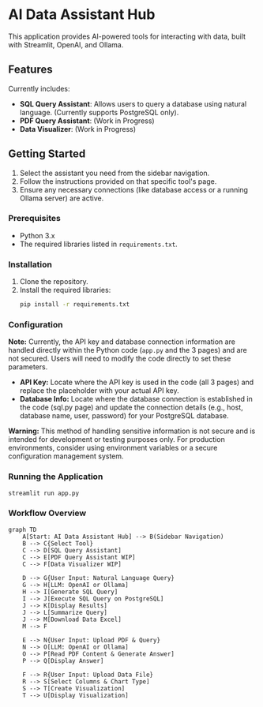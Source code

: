 # AI Data Assistant Hub

This application provides AI-powered tools for interacting with data, built with Streamlit, OpenAI, and Ollama.

## Features

Currently includes:

* **SQL Query Assistant**: Allows users to query a database using natural language. (Currently supports PostgreSQL only).
* **PDF Query Assistant**: (Work in Progress)
* **Data Visualizer**: (Work in Progress)

## Getting Started

1.  Select the assistant you need from the sidebar navigation.
2.  Follow the instructions provided on that specific tool's page.
3.  Ensure any necessary connections (like database access or a running Ollama server) are active.

### Prerequisites

* Python 3.x
* The required libraries listed in `requirements.txt`.

### Installation

1.  Clone the repository.
2.  Install the required libraries:
    ```bash
    pip install -r requirements.txt
    ```

### Configuration

**Note:** Currently, the API key and database connection information are handled directly within the Python code (`app.py` and the 3 pages) and are not secured. Users will need to modify the code directly to set these parameters.

* **API Key:** Locate where the API key is used in the code (all 3 pages) and replace the placeholder with your actual API key.
* **Database Info:** Locate where the database connection is established in the code (sql.py page) and update the connection details (e.g., host, database name, user, password) for your PostgreSQL database.

**Warning:** This method of handling sensitive information is not secure and is intended for development or testing purposes only. For production environments, consider using environment variables or a secure configuration management system.

### Running the Application

```bash
streamlit run app.py
```

### Workflow Overview

```mermaid
graph TD
    A[Start: AI Data Assistant Hub] --> B(Sidebar Navigation)
    B --> C{Select Tool}
    C --> D[SQL Query Assistant]
    C --> E[PDF Query Assistant WIP]
    C --> F[Data Visualizer WIP]

    D --> G{User Input: Natural Language Query}
    G --> H[LLM: OpenAI or Ollama]
    H --> I[Generate SQL Query]
    I --> J[Execute SQL Query on PostgreSQL]
    J --> K[Display Results]
    J --> L[Summarize Query]
    J --> M[Download Data Excel]
    M --> F

    E --> N{User Input: Upload PDF & Query}
    N --> O[LLM: OpenAI or Ollama]
    O --> P[Read PDF Content & Generate Answer]
    P --> Q[Display Answer]

    F --> R{User Input: Upload Data File}
    R --> S[Select Columns & Chart Type]
    S --> T[Create Visualization]
    T --> U[Display Visualization]
```
